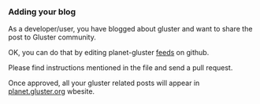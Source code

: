 ### Adding your blog

As a developer/user, you have blogged about gluster and want to share the post to Gluster community.

OK, you can do that by editing planet-gluster [feeds](https://github.com/gluster/planet-gluster/blob/master/data/feeds.yml) on github.

Please find instructions mentioned in the file and send a pull request.

Once approved, all your gluster related posts will appear in [planet.gluster.org](http://planet.gluster.org) wbesite.


